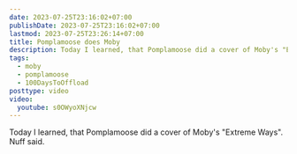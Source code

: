 ```yaml
---
date: 2023-07-25T23:16:02+07:00
publishDate: 2023-07-25T23:16:02+07:00
lastmod: 2023-07-25T23:26:14+07:00
title: Pomplamoose does Moby
description: Today I learned, that Pomplamoose did a cover of Moby's "Extreme Ways". Nuff said.
tags:
  - moby
  - pomplamoose
  - 100DaysToOffload
posttype: video
video:
  youtube: s0OWyoXNjcw
---
```


Today I learned, that Pomplamoose did a cover of Moby's "Extreme Ways". Nuff said.
